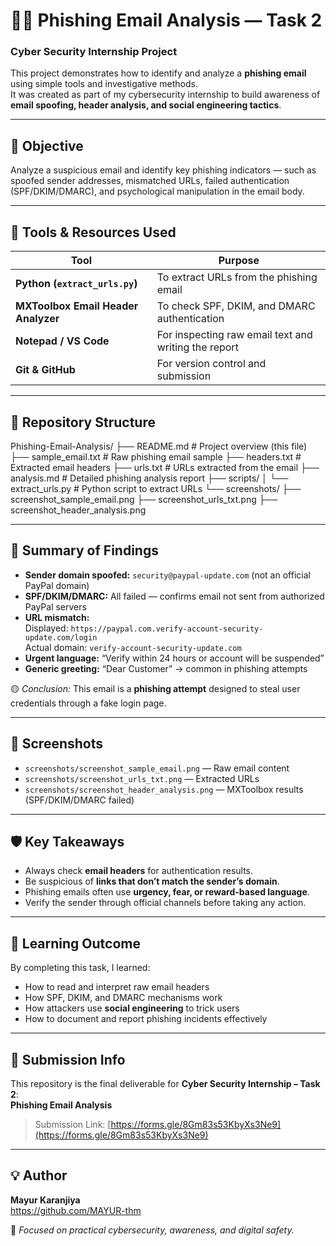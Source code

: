 
# 🕵️‍♀️ Phishing Email Analysis — Task 2  
### Cyber Security Internship Project  

This project demonstrates how to identify and analyze a **phishing email** using simple tools and investigative methods.  
It was created as part of my cybersecurity internship to build awareness of **email spoofing, header analysis, and social engineering tactics**.

---

## 🎯 Objective
Analyze a suspicious email and identify key phishing indicators — such as spoofed sender addresses, mismatched URLs, failed authentication (SPF/DKIM/DMARC), and psychological manipulation in the email body.

---

## 🧰 Tools & Resources Used
| Tool | Purpose |
|------|----------|
| **Python (`extract_urls.py`)** | To extract URLs from the phishing email |
| **MXToolbox Email Header Analyzer** | To check SPF, DKIM, and DMARC authentication |
| **Notepad / VS Code** | For inspecting raw email text and writing the report |
| **Git & GitHub** | For version control and submission |

---

## 📂 Repository Structure
Phishing-Email-Analysis/
├── README.md # Project overview (this file)
├── sample_email.txt # Raw phishing email sample
├── headers.txt # Extracted email headers
├── urls.txt # URLs extracted from the email
├── analysis.md # Detailed phishing analysis report
├── scripts/
│ └── extract_urls.py # Python script to extract URLs
└── screenshots/
├── screenshot_sample_email.png
├── screenshot_urls_txt.png
├── screenshot_header_analysis.png


---

## 🧠 Summary of Findings
- **Sender domain spoofed:** `security@paypal-update.com` (not an official PayPal domain)  
- **SPF/DKIM/DMARC:** All failed — confirms email not sent from authorized PayPal servers  
- **URL mismatch:**  
  Displayed: `https://paypal.com.verify-account-security-update.com/login`  
  Actual domain: `verify-account-security-update.com`  
- **Urgent language:** “Verify within 24 hours or account will be suspended”  
- **Generic greeting:** “Dear Customer” → common in phishing attempts  

🟡 *Conclusion:* This email is a **phishing attempt** designed to steal user credentials through a fake login page.

---

## 📸 Screenshots
- `screenshots/screenshot_sample_email.png` — Raw email content  
- `screenshots/screenshot_urls_txt.png` — Extracted URLs  
- `screenshots/screenshot_header_analysis.png` — MXToolbox results (SPF/DKIM/DMARC failed)

---

## 🛡️ Key Takeaways
- Always check **email headers** for authentication results.  
- Be suspicious of **links that don’t match the sender’s domain**.  
- Phishing emails often use **urgency, fear, or reward-based language**.  
- Verify the sender through official channels before taking any action.

---

## 🧩 Learning Outcome
By completing this task, I learned:
- How to read and interpret raw email headers  
- How SPF, DKIM, and DMARC mechanisms work  
- How attackers use **social engineering** to trick users  
- How to document and report phishing incidents effectively  

---

## 📝 Submission Info
This repository is the final deliverable for **Cyber Security Internship – Task 2**:  
**Phishing Email Analysis**  
> Submission Link: [https://forms.gle/8Gm83s53KbyXs3Ne9](https://forms.gle/8Gm83s53KbyXs3Ne9)

---

## 💡 Author
**Mayur Karanjiya**  
https://github.com/MAYUR-thm

📧 *Focused on practical cybersecurity, awareness, and digital safety.*

